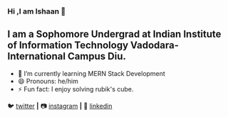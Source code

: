 ### Hi ,I am Ishaan 👋

## I am a Sophomore Undergrad at Indian Institute of Information Technology Vadodara-International Campus Diu.


- 🌱 I’m currently learning MERN Stack Development
- 😄 Pronouns: he/him
- ⚡ Fun fact: I enjoy solving rubik's cube.

🐦 [twitter][twitter] **|** 
📷 [instagram][instagram] **|** 
👔 [linkedin][linkedin]


[twitter]: https://twitter.com/IshaanA97673308
[instagram]: https://www.instagram.com/isshaan_arora_9/
[linkedin]: https://www.linkedin.com/in/ishaan-arora-b27581201/
